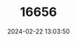---
title: "16656"
category: "Peromyscus crinitus"
draft: false
date: 2024-02-22 13:03:50
languages:
  English: ["Canyon Mouse"]
---